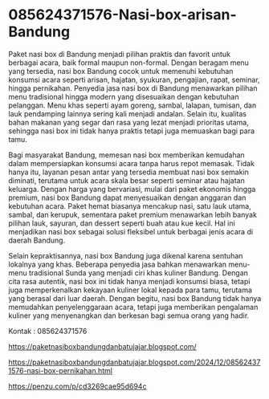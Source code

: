 # 085624371576-Nasi-box-arisan-Bandung
Paket nasi box di Bandung menjadi pilihan praktis dan favorit untuk berbagai acara, baik formal maupun non-formal. Dengan beragam menu yang tersedia, nasi box Bandung cocok untuk memenuhi kebutuhan konsumsi acara seperti arisan, hajatan, syukuran, pengajian, rapat, seminar, hingga pernikahan. Penyedia jasa nasi box di Bandung menawarkan pilihan menu tradisional hingga modern yang disesuaikan dengan kebutuhan pelanggan. Menu khas seperti ayam goreng, sambal, lalapan, tumisan, dan lauk pendamping lainnya sering kali menjadi andalan. Selain itu, kualitas bahan makanan yang segar dan rasa yang lezat menjadi prioritas utama, sehingga nasi box ini tidak hanya praktis tetapi juga memuaskan bagi para tamu.

Bagi masyarakat Bandung, memesan nasi box memberikan kemudahan dalam mempersiapkan konsumsi acara tanpa harus repot memasak. Tidak hanya itu, layanan pesan antar yang tersedia membuat nasi box semakin diminati, terutama untuk acara skala besar seperti seminar atau hajatan keluarga. Dengan harga yang bervariasi, mulai dari paket ekonomis hingga premium, nasi box Bandung dapat menyesuaikan dengan anggaran dan kebutuhan acara. Paket hemat biasanya mencakup nasi, satu lauk utama, sambal, dan kerupuk, sementara paket premium menawarkan lebih banyak pilihan lauk, sayuran, dan dessert seperti buah atau kue kecil. Hal ini menjadikan nasi box sebagai solusi fleksibel untuk berbagai jenis acara di daerah Bandung.

Selain kepraktisannya, nasi box Bandung juga dikenal karena sentuhan lokalnya yang khas. Beberapa penyedia jasa bahkan menawarkan menu-menu tradisional Sunda yang menjadi ciri khas kuliner Bandung. Dengan cita rasa autentik, nasi box ini tidak hanya menjadi konsumsi biasa, tetapi juga memperkenalkan kekayaan kuliner lokal kepada para tamu, terutama yang berasal dari luar daerah. Dengan begitu, nasi box Bandung tidak hanya memudahkan penyelenggaraan acara, tetapi juga memberikan pengalaman kuliner yang menyenangkan dan berkesan bagi semua orang yang hadir.

Kontak :
085624371576

https://paketnasiboxbandungdanbatujajar.blogspot.com/

https://paketnasiboxbandungdanbatujajar.blogspot.com/2024/12/085624371576-nasi-box-pernikahan.html

https://penzu.com/p/cd3269cae95d694c
